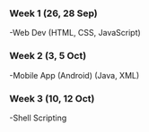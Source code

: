 ### Week 1 (26, 28 Sep)
-Web Dev
(HTML, CSS, JavaScript)

### Week 2 (3, 5 Oct)
-Mobile App (Android)
(Java, XML)

### Week 3 (10, 12 Oct)
-Shell Scripting
